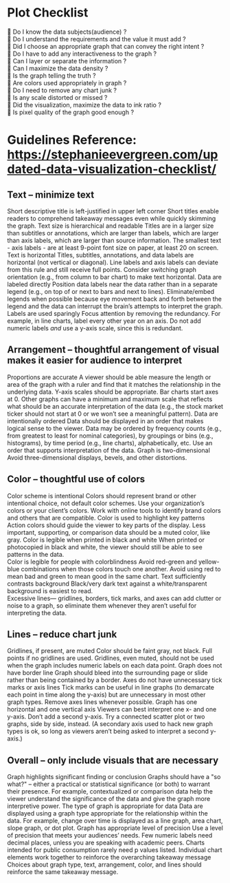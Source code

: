 # Plot Checklist   
	Do I know the data subjects(audience) ?   
	Do I understand the requirements and the value it must add ?    
	Did I choose an appropriate graph that can convey the right intent ?     
	Do I have to add any interactiveness to the graph ?     
	Can I layer or separate the information ?      
	Can I maximize the data density ?    
	Is the graph telling the truth ?    
	Are colors used appropriately in graph ?      
	Do I need to remove any chart junk ?     
	Is any scale distorted or missed ?     
	Did the visualization, maximize the data to ink ratio ?     
	Is pixel quality of the graph good enough ?     


# Guidelines Reference: https://stephanieevergreen.com/updated-data-visualization-checklist/     
## Text – minimize text
Short descriptive title is left-justified in upper left corner
Short titles enable readers to comprehend takeaway messages even while quickly skimming the graph. 
Text size is hierarchical and readable
Titles are in a larger size than subtitles or annotations, which are larger than labels, which are larger than axis labels, which are larger than source information. The smallest text - axis labels - are at least 9-point font size on paper, at least 20 on screen. 
Text is horizontal
Titles, subtitles, annotations, and data labels are horizontal (not vertical or diagonal). Line labels and axis labels can deviate from this rule and still receive full points. Consider switching graph orientation (e.g., from column to bar chart) to make text horizontal. 
Data are labeled directly
Position data labels near the data rather than in a separate legend (e.g., on top of or next to bars and next to lines). Eliminate/embed legends when possible because eye movement back and forth between the legend and the data can interrupt the brain’s attempts to interpret the graph. 
Labels are used sparingly
Focus attention by removing the redundancy. For example, in line charts, label every other year on an axis. Do not add numeric labels *and* use a y-axis scale, since this is redundant. 



## Arrangement – thoughtful arrangement of visual makes it easier for audience to interpret
Proportions are accurate
A viewer should be able measure the length or area of the graph with a ruler and find that it matches the relationship in the underlying data. Y-axis scales should be appropriate. Bar charts start axes at 0. Other graphs can have a minimum and maximum scale that reflects what should be an accurate interpretation of the data (e.g., the stock market ticker should not start at 0 or we won’t see a meaningful pattern). 
Data are intentionally ordered
Data should be displayed in an order that makes logical sense to the viewer. Data may be ordered by frequency counts (e.g., from greatest to least for nominal categories), by groupings or bins (e.g., histograms), by time period (e.g., line charts), alphabetically, etc. Use an order that supports interpretation of the data. 
Graph is two-dimensional
Avoid three-dimensional displays, bevels, and other distortions.    



## Color – thoughtful use of colors
Color scheme is intentional
Colors should represent brand or other intentional choice, not default color schemes. Use your organization’s colors or your client’s colors. Work with online tools to identify brand colors and others that are compatible. 
Color is used to highlight key patterns
Action colors should guide the viewer to key parts of the display. Less important, supporting, or comparison data should be a muted color, like gray. 
Color is legible when printed in black and white
When printed or photocopied in black and white, the viewer should still be able to see patterns in the data.  
Color is legible for people with colorblindness
Avoid red-green and yellow-blue combinations when those colors touch one another. Avoid using red to mean bad and green to mean good in the same chart. 
Text sufficiently contrasts background
Black/very dark text against a white/transparent background is easiest to read.  
Excessive lines— gridlines, borders, tick marks, and axes
can add clutter or noise to a graph, so eliminate them whenever they aren’t useful for interpreting the data. 



## Lines – reduce chart junk
Gridlines, if present, are muted
Color should be faint gray, not black. Full points if no gridlines are used. Gridlines, even muted, should not be used when the graph includes numeric labels on each data point. 
Graph does not have border line
Graph should bleed into the surrounding page or slide rather than being contained by a border.
Axes do not have unnecessary tick marks or axis lines
Tick marks can be useful in line graphs (to demarcate each point in time along the y-axis) but are unnecessary in most other graph types. Remove axes lines whenever possible. 
Graph has one horizontal and one vertical axis
Viewers can best interpret one x- and one y-axis. Don’t add a second y-axis. Try a connected scatter plot or two graphs, side by side, instead. (A secondary axis used to hack new graph types is ok, so long as viewers aren’t being asked to interpret a second y-axis.)

## Overall – only include visuals that are necessary
Graph highlights significant finding or conclusion
Graphs should have a "so what?" – either a practical or statistical significance (or both) to warrant their presence. For example, contextualized or comparison data help the viewer understand the significance of the data and give the graph more interpretive power. 
The type of graph is appropriate for data
Data are displayed using a graph type appropriate for the relationship within the data. For example, change over time is displayed as a line graph, area chart, slope graph, or dot plot. 
Graph has appropriate level of precision
Use a level of precision that meets your audiences’ needs. Few numeric labels need decimal places, unless you are speaking with academic peers. Charts intended for public consumption rarely need p values listed. 
Individual chart elements work together to reinforce the overarching takeaway message
Choices about graph type, text, arrangement, color, and lines should reinforce the same takeaway message.


